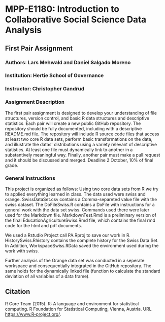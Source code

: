 # MPP-E1180: Introduction to Collaborative Social Science Data Analysis

## First Pair Assignment
### Authors: Lars Mehwald and Daniel Salgado Moreno
### Institution: Hertie School of Governance
### Instructor: Christopher Gandrud

### Assignment Description
The first pair assignment is designed to develop your understanding of file structures, version control, and basic R data structures and descriptive statistics. Each pair will create a new public GitHub repository. The repository should be fully documented, including with a descriptive README.md file. The repository will include R source code files that access at least two core R data sets, perform basic transformations on the data, and illustrate the datas' distributions using a variety relevant of descriptive statistics. At least one file must dynamically link to another in a substantively meaningful way. Finally, another pair must make a pull request and it should be discussed and merged. Deadline 2 October, 10% of final grade.

### General Instructions
This project is organized as follows: 
Using two core data sets from R we try to applied everything learned in class. 
The data used were swiss and orange. 
SwissDataSet.csv contains a Comma-separeted value file with the swiss dataset.
The DoFileSwiss.R contains a DoFile with instructions for a general work with the data set swiss. Commands used there were later used for the Markdown file. 
MarkdownTest.Rmd is a preliminary version of the final EducationAgricultureSwiss.Rmd file, which contains the final rmd code for the html and pdf documents. 

We used a Rstudio Project call PA.Rproj to save our work in R. 
HistorySwiss.Rhistory contains the complete history for the Swiss Data Set. In Addition, WorkspaceSwiss.RData saved the environment used during the work with swiss. 

Further analysis of the Orange data set was conducted in a seperate workspace and consequentially integrated in the GitHub repository. The same holds for the dynamically linked file (function to calculate the standard deviation of all variables of a data frame).

## Citation 
R Core Team (2015). R: A language and environment for
statistical computing. R Foundation for Statistical Computing,
Vienna, Austria. URL https://www.R-project.org/.

